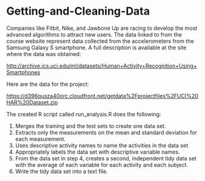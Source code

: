 Getting-and-Cleaning-Data
=========================

Companies like Fitbit, Nike, and Jawbone Up are racing to develop the most advanced algorithms to attract new users. 
The data linked to from the course website represent data collected from the accelerometers from the Samsung Galaxy S 
smartphone. A full description is available at the site where the data was obtained: 

http://archive.ics.uci.edu/ml/datasets/Human+Activity+Recognition+Using+Smartphones 

Here are the data for the project: 

https://d396qusza40orc.cloudfront.net/getdata%2Fprojectfiles%2FUCI%20HAR%20Dataset.zip 

The created R script called run_analysis.R does the following:
1. Merges the training and the test sets to create one data set.
2. Extracts only the measurements on the mean and standard deviation for each measurement. 
3. Uses descriptive activity names to name the activities in the data set
4. Appropriately labels the data set with descriptive variable names. 
5. From the data set in step 4, creates a second, independent tidy data set with the average of each variable for 
each activity and each subject.
6. Write the tidy data set into a text file. 

